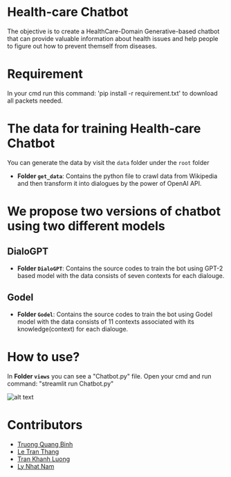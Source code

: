 # Health-care Chatbot

The objective is to create a HealthCare-Domain Generative-based chatbot that can provide valuable information about health issues and help people to figure out how to prevent themself from diseases.

# Requirement 

In your cmd run this command: 'pip install -r requirement.txt' to download all packets needed.

# The data for training Health-care Chatbot 

You can generate the data by visit the `data` folder under the `root` folder

- **Folder `get_data`**: Contains the python file to crawl data from Wikipedia and then transform it into dialogues by the power of OpenAI API.

# We propose two versions of chatbot using two different models

## DialoGPT
- **Folder `DialoGPT`**: Contains the source codes to train the bot using GPT-2 based model with the data consists of seven contexts for each dialouge.
## Godel
- **Folder `Godel`**: Contains the source codes to train the bot using Godel model with the data consists of 11 contexts associated with its knowledge(context) for each dialouge.

# How to use?
In  **Folder `views`** you can see a "Chatbot.py" file. Open your cmd and run command: "streamlit run Chatbot.py"

![alt text](https://github.com/quangbinh113/healthcare-chatbot/blob/main/data/images/medi.png?raw=true)

# Contributors

- [Truong Quang Binh](https://github.com/quangbinh113)
- [Le Tran Thang](https://github.com/thang662)
- [Tran Khanh Luong](https://github.com/collaborator2)
- [Ly Nhat Nam](https://github.com/collaborator2)

